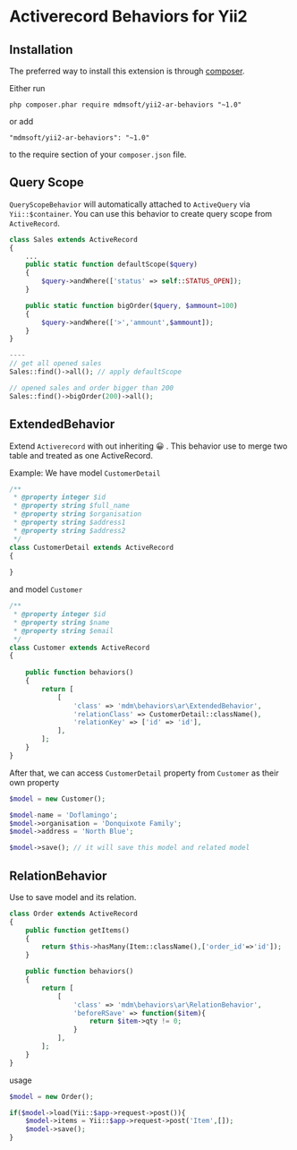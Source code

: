 Activerecord Behaviors for Yii2
===============================

Installation
------------

The preferred way to install this extension is through [composer](http://getcomposer.org/download/).

Either run

```
php composer.phar require mdmsoft/yii2-ar-behaviors "~1.0"
```

or add

```
"mdmsoft/yii2-ar-behaviors": "~1.0"
```

to the require section of your `composer.json` file.

Query Scope
----------
`QueryScopeBehavior` will automatically attached to `ActiveQuery` via `Yii::$container`. You can use this behavior to
create query scope from `ActiveRecord`.

```php
class Sales extends ActiveRecord
{
    ...
    public static function defaultScope($query)
    {
        $query->andWhere(['status' => self::STATUS_OPEN]);
    }

    public static function bigOrder($query, $ammount=100)
    {
        $query->andWhere(['>','ammount',$ammount]);
    }
}

----
// get all opened sales
Sales::find()->all(); // apply defaultScope

// opened sales and order bigger than 200
Sales::find()->bigOrder(200)->all();

```

ExtendedBehavior
----------------
Extend `Activerecord` with out inheriting :grinning: .
This behavior use to merge two table and treated as one ActiveRecord.

Example:
We have model `CustomerDetail`

```php
/**
 * @property integer $id
 * @property string $full_name
 * @property string $organisation
 * @property string $address1
 * @property string $address2
 */
class CustomerDetail extends ActiveRecord
{
    
}
```

and model `Customer`

```php
/**
 * @property integer $id
 * @property string $name
 * @property string $email
 */
class Customer extends ActiveRecord
{
    
    public function behaviors()
    {
        return [
            [
                'class' => 'mdm\behaviors\ar\ExtendedBehavior',
                'relationClass' => CustomerDetail::className(),
                'relationKey' => ['id' => 'id'],
            ],
        ];
    }
}
```

After that, we can access `CustomerDetail` property from `Customer` as their own property

```php
$model = new Customer();

$model-name = 'Doflamingo';
$model->organisation = 'Donquixote Family';
$model->address = 'North Blue';

$model->save(); // it will save this model and related model
```

RelationBehavior
----------------
Use to save model and its relation.

```php
class Order extends ActiveRecord
{
    public function getItems()
    {
        return $this->hasMany(Item::className(),['order_id'=>'id']);
    }

    public function behaviors()
    {
        return [
            [
                'class' => 'mdm\behaviors\ar\RelationBehavior',
                'beforeRSave' => function($item){
                    return $item->qty != 0;
                }
            ],
        ];
    }
}
```

usage

```php
$model = new Order();

if($model->load(Yii::$app->request->post()){
    $model->items = Yii::$app->request->post('Item',[]);
    $model->save();
}
```
